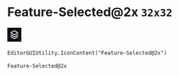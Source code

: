 # Feature-Selected@2x `32x32`
<img src="/img/Feature-Selected@2x.png" width=32 height=32>

``` CSharp
EditorGUIUtility.IconContent("Feature-Selected@2x")
```
```
Feature-Selected@2x
```
